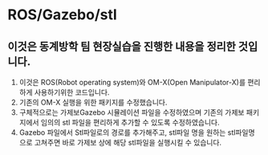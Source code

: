 # ROS/Gazebo/stl
## 이것은 동계방학 팀 현장실습을 진행한 내용을 정리한 것입니다. 

1. 이것은 ROS(Robot operating system)와 OM-X(Open Manipulator-X)를 편리하게 사용하기위한 코드입니다.
2. 기존의 OM-X 실행을 위한 패키지를 수정했습니다.
3. 구체적으로는 가제보Gazebo 시뮬레이션 파일을 수정하였으며 기존의 가제보 패키지에서 임의의 stl 파일을 편리하게 추가할 수 있도록 수정하였습니다.
4. Gazebo 파일에서 Stl파일로의 경로를 추가해주고, stl파일 명을 원하는 stl파일명으로 고쳐주면 바로 가제보 상에 해당 stl파일을 실행시킬 수 있습니다.

